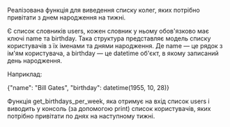 Реалізована функція для виведення списку колег, яких потрібно привітати з днем народження на тижні.

Є список словників users, кожен словник у ньому обов'язково має ключі name та birthday. Така структура представляє модель списку користувачів з їх іменами та днями народження. Де name — це рядок з ім'ям користувача, а birthday — це datetime об'єкт, в якому записаний день народження.

Наприклад:

{"name": "Bill Gates", "birthday": datetime(1955, 10, 28)}

Функція get_birthdays_per_week, яка отримує на вхід список users і виводить у консоль (за допомогою print) список користувачів, яких потрібно привітати по днях на наступному тижні.